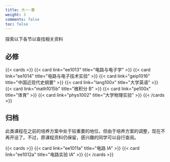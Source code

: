 ```yaml
---
title: 大一·春
weight: 3
comments: false
toc: false
---
```

探索以下各节以查找相关资料
## 必修
<!--more-->
{{< cards >}}
{{< card link="ee1013" title="电路与电子学" >}}
{{< card link="ee1014" title="电路与电子技术实验" >}}
{{< card link="geip1016" title="中国近现代史纲要" >}}
{{< card link="lang100x" title="大学英语" >}}
{{< card link="math1015b" title="微积分 B" >}}
{{< card link="pe100x" title="体育" >}}
{{< card link="phys1002" title="大学物理实验" >}}
{{< /cards >}}
## 归档
此类课程在之前的培养方案中处于较重要的地位，但由于培养方案的调整，现在不再开设了。不过，原课程资料仍保留，感兴趣的同学可以自行查阅。
<!--more-->
{{< cards >}}
{{< card link="ee1011a" title="电路 IA" >}}
{{< card link="ee1012a" title="电路实验 IA" >}}
{{< /cards >}}
